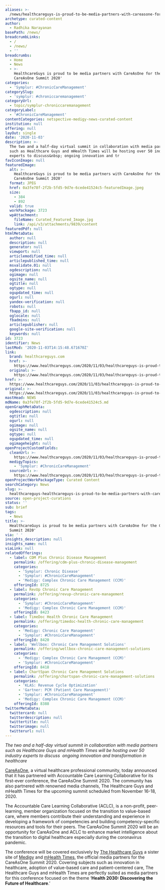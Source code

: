 ```yaml
---
aliases: >-
  /news/healthcareguys-is-proud-to-be-media-partners-with-careasone-for-the-careasone-summit-2020
archetype: curated-content
author:
  - Radhika Narayanan
basePath: /news/
breadcrumbLinks:
  - /
  - /news/
  - ''
breadcrumbs:
  - Home
  - News
  - >-
    HealthcareGuys is proud to be media partners with CareAsOne for the
    CareAsOne Summit 2020'
categories:
  - 'Symplur: #ChronicCareManagement'
categorySlug:
  - 'symplur: #chroniccaremanagement'
categoryUrl:
  - topic/symplur-chroniccaremanagement
categoryLabel:
  - '#ChronicCareManagement'
contentCategories: netspective-medigy-news-curated-content
institution: null
offering: null
layOut: single
date: '2020-11-03'
description: >-
  The two and a half-day virtual summit in collaboration with media partners
  such as Healthcare Guys and mHealth Times will be hosting over 50 industry
  experts to discuss&nbsp; ongoing innovation and tr
favIconImage: null
featuredImage:
  alt: >-
    HealthcareGuys is proud to be media partners with CareAsOne for the
    CareAsOne Summit 2020'
  format: JPEG
  href: 0a3fe78f-2f2b-5fd5-9d7e-6cede41524c5-featuredImage.jpeg
  size:
    - 384
    - 892
  valid: true
  workPackage: 3723
  wpAttachment:
    fileName: Curated_Featured_Image.jpg
    link: /api/v3/attachments/9839/content
featuredPdf: null
htmlMetaData:
  author: null
  description: null
  generator: null
  viewport: null
  articlemodified_time: null
  articlepublished_time: null
  msvalidate.01: null
  ogdescription: null
  ogimage: null
  ogsite_name: null
  ogtitle: null
  ogtype: null
  ogupdated_time: null
  ogurl: null
  yandex-verification: null
  robots: null
  fbapp_id: null
  oglocale: null
  fbadmins: null
  articlepublisher: null
  google-site-verification: null
  keywords: null
id: 3723
identifier: News
lastMod: '2020-11-03T14:15:48.671670Z'
link:
  brand: healthcareguys.com
  href: >-
    https://www.healthcareguys.com/2020/11/03/healthcareguys-is-proud-to-be-media-partners-with-careasone-for-the-careasone-summit-2020/
  original: >-
    https://www.healthcareguys.com/2020/11/03/healthcareguys-is-proud-to-be-media-partners-with-careasone-for-the-careasone-summit-2020/
href: >-
  https://www.healthcareguys.com/2020/11/03/healthcareguys-is-proud-to-be-media-partners-with-careasone-for-the-careasone-summit-2020/
original: >-
  https://www.healthcareguys.com/2020/11/03/healthcareguys-is-proud-to-be-media-partners-with-careasone-for-the-careasone-summit-2020/
mastHead: NEWS
mdName: 0a3fe78f-2f2b-5fd5-9d7e-6cede41524c5.md
openGraphMetaData:
  ogdescription: null
  ogtitle: null
  ogurl: null
  ogimage: null
  ogsite_name: null
  ogtype: null
  ogupdated_time: null
  ogimageheight: null
openProjectCustomFields:
  cleanUrl: >-
    https://www.healthcareguys.com/2020/11/03/healthcareguys-is-proud-to-be-media-partners-with-careasone-for-the-careasone-summit-2020/
  medigyTopics:
    - 'Symplur: #ChronicCareManagement'
  sourceUrl: >-
    https://www.healthcareguys.com/2020/11/03/healthcareguys-is-proud-to-be-media-partners-with-careasone-for-the-careasone-summit-2020/
openProjectWorkPackageType: Curated Content
searchCategory: News
slug: >-
  healthcareguys-healthcareguys-is-proud-to-be-media-partners-with-careasone-for-the-careasone-summit-2020
source: open-project-curations
status: ''
sub: brief
tags:
  - News
title: >-
  HealthcareGuys is proud to be media partners with CareAsOne for the CareAsOne
  Summit 2020'
via: ' '
insights_description: null
insights_name: null
viaLink: null
relatedOfferings:
  - label: CDM Plus Chronic Disease Management
    permalink: /offering/cdm-plus-chronic-disease-management
    categories:
      - 'Symplur: Chronic Disease'
      - 'Symplur: #ChronicCareManagement'
      - 'Medigy: Complex Chronic Care Management (CCM)'
    offeringId: 8725
  - label: RevUp Chronic Care Management
    permalink: /offering/revup-chronic-care-management
    categories:
      - 'Symplur: #ChronicCareManagement'
      - 'Medigy: Complex Chronic Care Management (CCM)'
    offeringId: 8423
  - label: TimeDoc Health Chronic Care Management
    permalink: /offering/timedoc-health-chronic-care-management
    categories:
      - 'Medigy: Chronic Care Management'
      - 'Symplur: #ChronicCareManagement'
    offeringId: 8420
  - label: 'Wellbox: Chronic Care Management Solutions'
    permalink: /offering/wellbox-chronic-care-management-solutions
    categories:
      - 'Medigy: Complex Chronic Care Management (CCM)'
      - 'Symplur: #ChronicCareManagement'
    offeringId: 8418
  - label: ChartSpan Chronic Care Management Solutions
    permalink: /offering/chartspan-chronic-care-management-solutions
    categories:
      - 'KLAS: Revenue Cycle Optimization'
      - 'Gartner: PCM (Patient Care Management)'
      - 'Symplur: #ChronicCareManagement'
      - 'Medigy: Complex Chronic Care Management (CCM)'
    offeringId: 8388
twitterMetaData:
  twittercard: null
  twitterdescription: null
  twittertitle: null
  twitterimage: null
  twitterurl: null
---
```

<p><i>The two and a half-day virtual summit in collaboration with media partners such as Healthcare Guys and mHealth Times will be hosting over 50 industry experts to discuss&nbsp; ongoing innovation and transformation in healthcare</i></p><p><a href="https://careasonesummit.com/">CareAsOne</a>, a virtual healthcare professional community, today announced that it has partnered with Accountable Care Learning Collaborative for its first-ever conference, the CareAsOne Summit 2020. The community has also partnered with renowned media channels, The Healthcare Guys and mHealth Times for the upcoming summit scheduled from November 16-18, 2020.&nbsp;</p><p>The Accountable Care Learning Collaborative (ACLC), is a non-profit, peer-learning, member organization focused on the transition to value-based care, where members contribute their understanding and experience in developing a framework of competencies and building competency-specific resources and tools for their peers. The CareAsOne Summit 2020 will be an opportunity for CareAsOne and ACLC to enhance market intelligence about the transition to digital healthcare especially during the coronavirus pandemic.&nbsp;</p><p>The conference will be covered exclusively by <a href="https://www.healthcareguys.com/">The Healthcare Guys</a> a sister site of <a href="https://www.medigy.com/communities/chronic-care-management-ccm/">Medigy</a> and <a href="http://www.mobilehealthtimes.com/">mHealth Times</a>, the official media partners for the CareAsOne Summit 2020. Covering subjects such as innovation in healthcare, adoption of value-based care and patient-centered care, The Healthcare Guys and mHealth Times are perfectly suited as media partners for this conference focused on the theme ‘<strong>Health 2030: Discovering the Future of Healthcare</strong>.’</p>